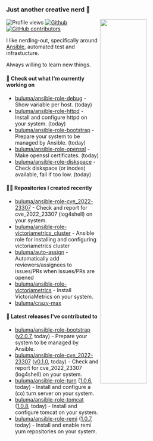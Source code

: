 ### Just another creative nerd 👋


![Profile views](https://gpvc.arturio.dev/buluma) <a href="https://gitstats.me/buluma">
  <img align="right" src="https://github-readme-stats.vercel.app/api?username=buluma&theme=gotham&show_icons=true" width="50%"/>
</a>
[![Github](https://img.shields.io/badge/-buluma-black?style=flat&labelColor=black&logo=github&logoColor=white&include_all_commits=true&count_private=true)](https://gitstats.me/buluma)
[![GitHub contributors](https://img.shields.io/github/contributors/buluma/badges.svg)](https://GitHub.com/buluma/badges/graphs/contributors/)

I like nerding-out, specifically around [Ansible](https://github.com/ansible/ansible), automated test and infrastucture.

Always willing to learn new things.

#### 👷 Check out what I'm currently working on

- [buluma/ansible-role-debug](https://github.com/buluma/ansible-role-debug) - Show variable per host. (today)
- [buluma/ansible-role-httpd](https://github.com/buluma/ansible-role-httpd) - Install and configure httpd on your system. (today)
- [buluma/ansible-role-bootstrap](https://github.com/buluma/ansible-role-bootstrap) - Prepare your system to be managed by Ansible. (today)
- [buluma/ansible-role-openssl](https://github.com/buluma/ansible-role-openssl) - Make openssl certificates. (today)
- [buluma/ansible-role-diskspace](https://github.com/buluma/ansible-role-diskspace) - Check diskspace (or inodes) available, fail if too low. (today)

#### 👨‍💻 Repositories I created recently

- [buluma/ansible-role-cve_2022-23307](https://github.com/buluma/ansible-role-cve_2022-23307) - Check and report for cve_2022_23307 (log4shell) on your system.
- [buluma/ansible-role-victoriametrics_cluster](https://github.com/buluma/ansible-role-victoriametrics_cluster) - Ansible role for installing and configuring victoriametrics cluster
- [buluma/auto-assign](https://github.com/buluma/auto-assign) - Automatically add reviewers/assignees to issues/PRs when issues/PRs are opened
- [buluma/ansible-role-victoriametrics](https://github.com/buluma/ansible-role-victoriametrics) - Install VictoriaMetrics on your system.
- [buluma/crazy-max](https://github.com/buluma/crazy-max)

#### 🚀 Latest releases I've contributed to

- [buluma/ansible-role-bootstrap](https://github.com/buluma/ansible-role-bootstrap) ([v2.0.7](https://github.com/buluma/ansible-role-bootstrap/releases/tag/v2.0.7), today) - Prepare your system to be managed by Ansible.
- [buluma/ansible-role-cve_2022-23307](https://github.com/buluma/ansible-role-cve_2022-23307) ([v0.1.0](https://github.com/buluma/ansible-role-cve_2022-23307/releases/tag/v0.1.0), today) - Check and report for cve_2022_23307 (log4shell) on your system.
- [buluma/ansible-role-turn](https://github.com/buluma/ansible-role-turn) ([1.0.6](https://github.com/buluma/ansible-role-turn/releases/tag/1.0.6), today) - Install and configure a (co) turn server on your system.
- [buluma/ansible-role-tomcat](https://github.com/buluma/ansible-role-tomcat) ([1.0.8](https://github.com/buluma/ansible-role-tomcat/releases/tag/1.0.8), today) - Install and configure tomcat on your system.
- [buluma/ansible-role-remi](https://github.com/buluma/ansible-role-remi) ([1.0.7](https://github.com/buluma/ansible-role-remi/releases/tag/1.0.7), today) - Install and enable remi yum repositories on your system.


